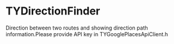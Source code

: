# TYDirectionFinder
Direction between two routes and showing direction path information.Please provide API key in TYGooglePlacesApiClient.h
